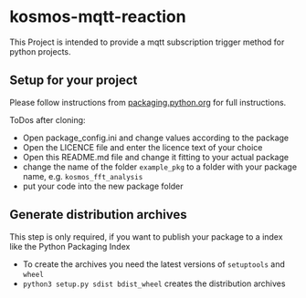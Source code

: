 # kosmos-mqtt-reaction

This Project is intended to provide a mqtt subscription trigger method for python projects.

## Setup for your project
Please follow instructions from [packaging.python.org](https://packaging.python.org/tutorials/packaging-projects/) 
for full instructions.

ToDos after cloning:
- Open package_config.ini and change values according to the package
- Open the LICENCE file and enter the licence text of your choice
- Open this README.md file and change it fitting to your actual package
- change the name of the folder `example_pkg` to a folder with your package name, e.g. `kosmos_fft_analysis`
- put your code into the new package folder 


## Generate distribution archives
This step is only required, if you want to publish your package to a index like the Python Packaging Index
- To create the archives you need the latest versions of `setuptools` and `wheel`
- `python3 setup.py sdist bdist_wheel` creates the distribution archives
